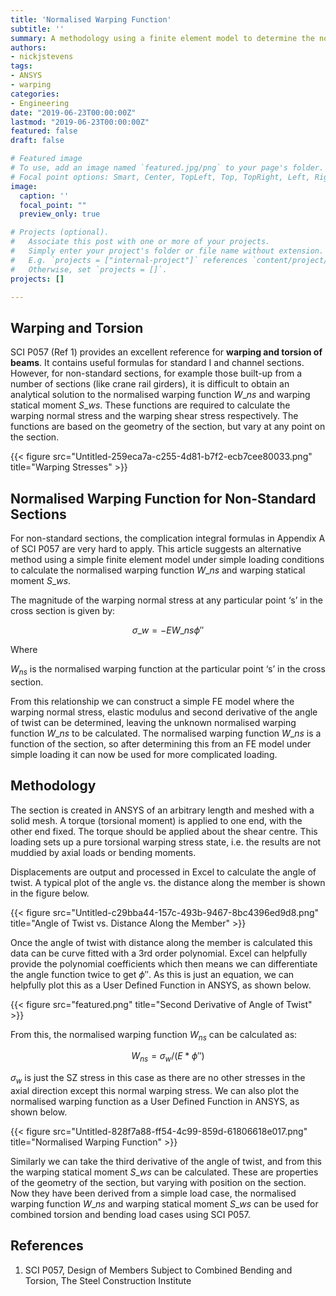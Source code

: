 ```yaml
---
title: 'Normalised Warping Function'
subtitle: ''
summary: A methodology using a finite element model to determine the normalised warping function
authors:
- nickjstevens
tags:
- ANSYS
- warping
categories:
- Engineering
date: "2019-06-23T00:00:00Z"
lastmod: "2019-06-23T00:00:00Z"
featured: false
draft: false

# Featured image
# To use, add an image named `featured.jpg/png` to your page's folder.
# Focal point options: Smart, Center, TopLeft, Top, TopRight, Left, Right, BottomLeft, Bottom, BottomRight
image:
  caption: ''
  focal_point: ""
  preview_only: true

# Projects (optional).
#   Associate this post with one or more of your projects.
#   Simply enter your project's folder or file name without extension.
#   E.g. `projects = ["internal-project"]` references `content/project/deep-learning/index.md`.
#   Otherwise, set `projects = []`.
projects: []

---
```


## Warping and Torsion

SCI P057 (Ref 1) provides an excellent reference for **warping and torsion of beams**. It contains useful formulas for standard I and channel sections. However, for non-standard sections, for example those built-up from a number of sections (like crane rail girders), it is difficult to obtain an analytical solution to the normalised warping function $W\_{ns}$ and warping statical moment $S\_{ws}$. These functions are required to calculate the warping normal stress and the warping shear stress respectively. The functions are based on the geometry of the section, but vary at any point on the section.

{{< figure src="Untitled-259eca7a-c255-4d81-b7f2-ecb7cee80033.png" title="Warping Stresses" >}}

## Normalised Warping Function for Non-Standard Sections

For non-standard sections, the complication integral formulas in Appendix A of SCI P057 are very hard to apply. This article suggests an alternative method using a simple finite element model under simple loading conditions to calculate the normalised warping function $W\_{ns}$ and warping statical moment $S\_{ws}$.

The magnitude of the warping normal stress at any particular point ‘s’ in the cross section is given by:

$$\sigma\_w = -EW\_{ns}\phi''$$

Where

$W_{ns}$ is the normalised warping function at the particular point ‘s’ in the cross section.

From this relationship we can construct a simple FE model where the warping normal stress, elastic modulus and second derivative of the angle of twist can be determined, leaving the unknown normalised warping function $W\_{ns}$ to be calculated. The normalised warping function $W\_{ns}$ is a function of the section, so after determining this from an FE model under simple loading it can now be used for more complicated loading.

## Methodology

The section is created in ANSYS of an arbitrary length and meshed with a solid mesh. A torque (torsional moment) is applied to one end, with the other end fixed. The torque should be applied about the shear centre. This loading sets up a pure torsional warping stress state, i.e. the results are not muddied by axial loads or bending moments.

Displacements are output and processed in Excel to calculate the angle of twist. A typical plot of the angle vs. the distance along the member is shown in the figure below.

{{< figure src="Untitled-c29bba44-157c-493b-9467-8bc4396ed9d8.png" title="Angle of Twist vs. Distance Along the Member" >}}

Once the angle of twist with distance along the member is calculated this data can be curve fitted with a 3rd order polynomial. Excel can helpfully provide the polynomial coefficients which then means we can differentiate the angle function twice to get $\phi''$. As this is just an equation, we can helpfully plot this as a User Defined Function in ANSYS, as shown below.

{{< figure src="featured.png" title="Second Derivative of Angle of Twist" >}}

From this, the normalised warping function $W_{ns}$ can be calculated as:

$$ W_{ns}=\sigma_w/(E*\phi'') $$

$\sigma_w$ is just the SZ stress in this case as there are no other stresses in the axial direction except this normal warping stress. We can also plot the normalised warping function as a User Defined Function in ANSYS, as shown below.

{{< figure src="Untitled-828f7a88-ff54-4c99-859d-61806618e017.png" title="Normalised Warping Function" >}}

Similarly we can take the third derivative of the angle of twist, and from this the warping statical moment $S\_{ws}$ can be calculated. These are properties of the geometry of the section, but varying with position on the section. Now they have been derived from a simple load case, the normalised warping function $W\_{ns}$ and warping statical moment $S\_{ws}$ can be used for combined torsion and bending load cases using SCI P057.

## References

1. SCI P057, Design of Members Subject to Combined Bending and Torsion, The Steel Construction Institute